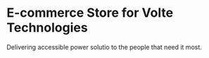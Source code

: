# E-commerce Store for Volte Technologies
Delivering accessible power solutio to the people that need it most.